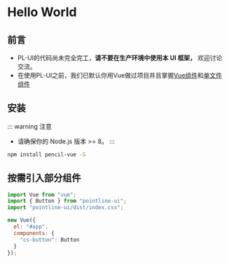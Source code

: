 # Hello World
## 前言
- PL-UI的代码尚未完全完工，**请不要在生产环境中使用本 UI 框架，** 欢迎讨论交流。
- 在使用PL-UI之前，我们已默认你用Vue做过项目并且掌握[Vue组件](https://cn.vuejs.org/v2/guide/components.html)和[单文件组件](https://cn.vuejs.org/v2/guide/single-file-components.html)

## 安装
::: warning 注意
- 请确保你的 Node.js 版本 >= 8。
:::
```bash
npm install pencil-vue -S
```


## 按需引入部分组件

```javascript
import Vue from "vue";
import { Button } from "pointline-ui";
import "pointline-ui/dist/index.css";

new Vue({
  el: "#app",
  components: {
    "cs-button": Button
  }
});
```
